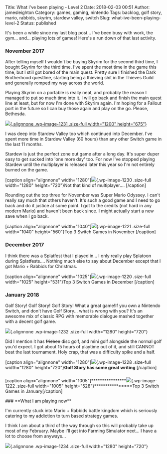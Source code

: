 Title: What I've been playing - Level 2
Date: 2018-02-03 00:51
Author: jamesleighton
Category: games, gaming, nintendo
Tags: backlog, golf story, mario, rabbids, skyrim, stardew valley, switch
Slug: what-ive-been-playing-level-2
Status: published

It's been a while since my last blog post... I've been busy with work, the gym... and... playing lots of games! Here's a run down of that last activity.

### **November 2017**

After telling myself I wouldn't be buying Skyrim for the ~~second~~ third time, I bought Skyrim for the third time. I've spent the most time in the game this time, but I still got bored of the main quest. Pretty sure I finished the Dark Brotherhood questline, starting being a thieving shit in the Thieves Guild and generally romped my way across the world.

Playing Skyrim on a portable is really neat, and probably the reason I managed to put so much time into it. I will go back and finish the main quest line at least, but for now I'm done with Skyrim again. I'm hoping for a Fallout port in the future so I can buy those again and play on the go. Please, Bethesda.

[![](https://jamesleighton.files.wordpress.com/2018/02/zzz1.jpg){.alignnone .wp-image-1231 .size-full width="1200" height="675"}](https://twitter.com/geekyjames/status/959573682879266817)

I was deep into Stardew Valley too which continued into December. I've spent more time in Stardew Valley (60 hours) than any other Switch game in the last 11 months.

Stardew is just the perfect zone out game after a long day. It's super duper easy to get sucked into 'one more day' too. For now I've stopped playing Stardew until the multiplayer is released later this year so I'm not entirely burned on the game.

\[caption align="alignnone" width="1280"\]![](https://jamesleighton.files.wordpress.com/2018/02/zzzz.jpg){.wp-image-1230 .size-full width="1280" height="720"}Not that kind of multiplayer.... \[/caption\]

Rounding out the top three for November was Super Mario Odyssey. I can't really say much that others haven't. It's such a good game and I need to go back and do it justice at some point. I got to the credits (not hard in any modern Mario) and haven't been back since. I might actually start a new save when I go back.

\[caption align="alignnone" width="1040"\]![](https://jamesleighton.files.wordpress.com/2018/02/psx_20180202_233533.jpg){.wp-image-1221 .size-full width="1040" height="560"}Top 3 Switch Games in November \[/caption\]

### **December 2017**

I think there was a Splatfest that I played in... I only really play Splatoon during Splatfests.... Nothing much else to say about December except that I got Mario + Rabbids for Christmas.

\[caption align="alignnone" width="1025"\]![](https://jamesleighton.files.wordpress.com/2018/02/psx_20180202_233614.jpg){.wp-image-1220 .size-full width="1025" height="531"}Top 3 Switch Games in December \[/caption\]

### **January 2018**

Golf Story! Golf Story! Golf Story! What a great game!If you own a Nintendo Switch, and don't have Golf Story... what is wrong with you? It's an awesome mix of classic RPG with memorable dialogue mashed together with a decent golf game.

![](https://jamesleighton.files.wordpress.com/2018/02/psx_20180203_005044.jpg){.alignnone .wp-image-1232 .size-full width="1280" height="720"}

Did I mention it has ~~frisbee~~ disc golf, and mini golf alongside the normal golf you'd expect. I got about 15 hours of playtime out of it, and still CANNOT beat the last tournament. Holy crap, that was a difficulty spike and a half.

\[caption align="alignnone" width="1280"\]![](https://jamesleighton.files.wordpress.com/2018/02/golf-story.jpg){.wp-image-1228 .size-full width="1280" height="720"}****************************************Golf Story has some great writing**************************************** \[/caption\]

### 

\[caption align="alignnone" width="1005"\]****************![](https://jamesleighton.files.wordpress.com/2018/02/smartselectimage_2018-02-02-23-38-16.jpg){.wp-image-1222 .size-full width="1005" height="528"}****************Top 3 Switch Games in January\[/caption\]

</h3>
### **What I am playing now**

I'm currently stuck into Mario + Rabbids battle kingdom which is seriously catering to my addiction to turn based strategy games.

I think I am about a third of the way through so this will probably take up most of my February. Maybe I'll get into Farming Simulator next... I have a lot to choose from anyways...

![](https://jamesleighton.files.wordpress.com/2018/02/1qw6axdnmd-new-tweet-by-you-with-hashtag1.jpg){.alignnone .wp-image-1234 .size-full width="1280" height="720"}
